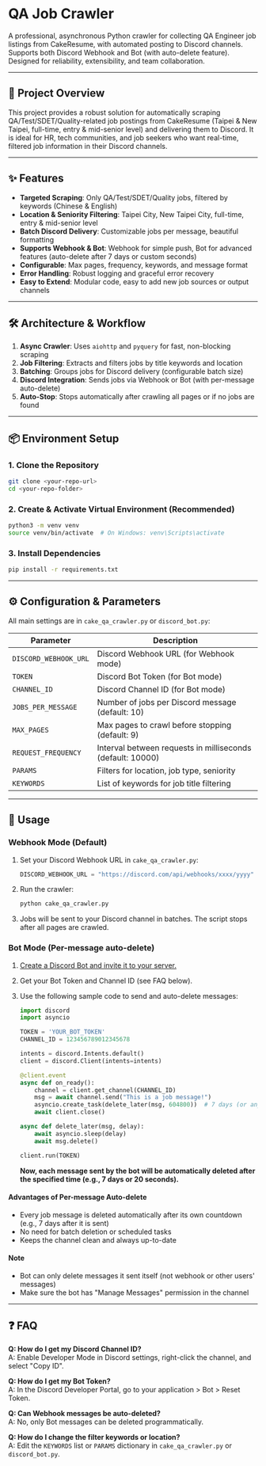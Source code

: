 # QA Job Crawler

A professional, asynchronous Python crawler for collecting QA Engineer job listings from CakeResume, with automated posting to Discord channels. Supports both Discord Webhook and Bot (with auto-delete feature). Designed for reliability, extensibility, and team collaboration.

---

## 🚀 Project Overview

This project provides a robust solution for automatically scraping QA/Test/SDET/Quality-related job postings from CakeResume (Taipei & New Taipei, full-time, entry & mid-senior level) and delivering them to Discord. It is ideal for HR, tech communities, and job seekers who want real-time, filtered job information in their Discord channels.

---

## ✨ Features

- **Targeted Scraping**: Only QA/Test/SDET/Quality jobs, filtered by keywords (Chinese & English)
- **Location & Seniority Filtering**: Taipei City, New Taipei City, full-time, entry & mid-senior level
- **Batch Discord Delivery**: Customizable jobs per message, beautiful formatting
- **Supports Webhook & Bot**: Webhook for simple push, Bot for advanced features (auto-delete after 7 days or custom seconds)
- **Configurable**: Max pages, frequency, keywords, and message format
- **Error Handling**: Robust logging and graceful error recovery
- **Easy to Extend**: Modular code, easy to add new job sources or output channels

---

## 🛠️ Architecture & Workflow

1. **Async Crawler**: Uses `aiohttp` and `pyquery` for fast, non-blocking scraping
2. **Job Filtering**: Extracts and filters jobs by title keywords and location
3. **Batching**: Groups jobs for Discord delivery (configurable batch size)
4. **Discord Integration**: Sends jobs via Webhook or Bot (with per-message auto-delete)
5. **Auto-Stop**: Stops automatically after crawling all pages or if no jobs are found

---

## 📦 Environment Setup

### 1. Clone the Repository

```bash
git clone <your-repo-url>
cd <your-repo-folder>
```

### 2. Create & Activate Virtual Environment (Recommended)

```bash
python3 -m venv venv
source venv/bin/activate  # On Windows: venv\Scripts\activate
```

### 3. Install Dependencies

```bash
pip install -r requirements.txt
```

---

## ⚙️ Configuration & Parameters

All main settings are in `cake_qa_crawler.py` or `discord_bot.py`:

| Parameter             | Description                                                |
| --------------------- | ---------------------------------------------------------- |
| `DISCORD_WEBHOOK_URL` | Discord Webhook URL (for Webhook mode)                     |
| `TOKEN`               | Discord Bot Token (for Bot mode)                           |
| `CHANNEL_ID`          | Discord Channel ID (for Bot mode)                          |
| `JOBS_PER_MESSAGE`    | Number of jobs per Discord message (default: 10)           |
| `MAX_PAGES`           | Max pages to crawl before stopping (default: 9)            |
| `REQUEST_FREQUENCY`   | Interval between requests in milliseconds (default: 10000) |
| `PARAMS`              | Filters for location, job type, seniority                  |
| `KEYWORDS`            | List of keywords for job title filtering                   |

---

## 📖 Usage

### Webhook Mode (Default)

1. Set your Discord Webhook URL in `cake_qa_crawler.py`:
   ```python
   DISCORD_WEBHOOK_URL = "https://discord.com/api/webhooks/xxxx/yyyy"
   ```
2. Run the crawler:
   ```bash
   python cake_qa_crawler.py
   ```
3. Jobs will be sent to your Discord channel in batches. The script stops after all pages are crawled.

### Bot Mode (Per-message auto-delete)

1. [Create a Discord Bot and invite it to your server.](https://discord.com/developers/applications)
2. Get your Bot Token and Channel ID (see FAQ below).
3. Use the following sample code to send and auto-delete messages:

   ```python
   import discord
   import asyncio

   TOKEN = 'YOUR_BOT_TOKEN'
   CHANNEL_ID = 123456789012345678

   intents = discord.Intents.default()
   client = discord.Client(intents=intents)

   @client.event
   async def on_ready():
       channel = client.get_channel(CHANNEL_ID)
       msg = await channel.send("This is a job message!")
       asyncio.create_task(delete_later(msg, 604800))  # 7 days (or any seconds you want)
       await client.close()

   async def delete_later(msg, delay):
       await asyncio.sleep(delay)
       await msg.delete()

   client.run(TOKEN)
   ```

   **Now, each message sent by the bot will be automatically deleted after the specified time (e.g., 7 days or 20 seconds).**

#### Advantages of Per-message Auto-delete

- Every job message is deleted automatically after its own countdown (e.g., 7 days after it is sent)
- No need for batch deletion or scheduled tasks
- Keeps the channel clean and always up-to-date

#### Note

- Bot can only delete messages it sent itself (not webhook or other users' messages)
- Make sure the bot has "Manage Messages" permission in the channel

---

## ❓ FAQ

**Q: How do I get my Discord Channel ID?**  
A: Enable Developer Mode in Discord settings, right-click the channel, and select "Copy ID".

**Q: How do I get my Bot Token?**  
A: In the Discord Developer Portal, go to your application > Bot > Reset Token.

**Q: Can Webhook messages be auto-deleted?**  
A: No, only Bot messages can be deleted programmatically.

**Q: How do I change the filter keywords or location?**  
A: Edit the `KEYWORDS` list or `PARAMS` dictionary in `cake_qa_crawler.py` or `discord_bot.py`.
